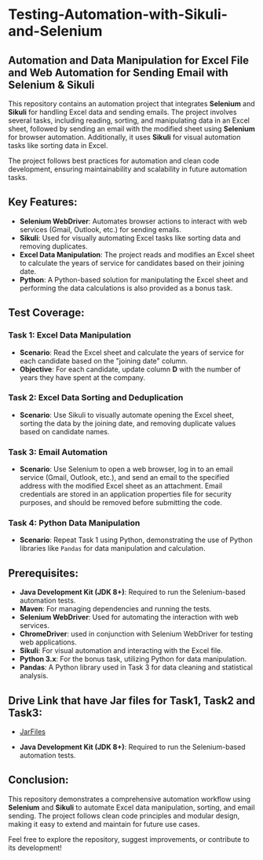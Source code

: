 # Testing-Automation-with-Sikuli-and-Selenium
## Automation and Data Manipulation for Excel File and Web Automation for Sending Email with Selenium & Sikuli

This repository contains an automation project that integrates **Selenium** and **Sikuli** for handling Excel data and sending emails. The project involves several tasks, including reading, sorting, and manipulating data in an Excel sheet, followed by sending an email with the modified sheet using **Selenium** for browser automation. Additionally, it uses **Sikuli** for visual automation tasks like sorting data in Excel.

The project follows best practices for automation and clean code development, ensuring maintainability and scalability in future automation tasks.

## Key Features:
- **Selenium WebDriver**: Automates browser actions to interact with web services (Gmail, Outlook, etc.) for sending emails.
- **Sikuli**: Used for visually automating Excel tasks like sorting data and removing duplicates.
- **Excel Data Manipulation**: The project reads and modifies an Excel sheet to calculate the years of service for candidates based on their joining date.
- **Python**: A Python-based solution for manipulating the Excel sheet and performing the data calculations is also provided as a bonus task.

## Test Coverage:

### Task 1: Excel Data Manipulation
- **Scenario**: Read the Excel sheet and calculate the years of service for each candidate based on the "joining date" column.
- **Objective**: For each candidate, update column **D** with the number of years they have spent at the company.

### Task 2: Excel Data Sorting and Deduplication
- **Scenario**: Use Sikuli to visually automate opening the Excel sheet, sorting the data by the joining date, and removing duplicate values based on candidate names.

### Task 3: Email Automation
- **Scenario**: Use Selenium to open a web browser, log in to an email service (Gmail, Outlook, etc.), and send an email to the specified address with the modified Excel sheet as an attachment. Email credentials are stored in an application properties file for security purposes, and should be removed before submitting the code.

### Task 4: Python Data Manipulation
- **Scenario**: Repeat Task 1 using Python, demonstrating the use of Python libraries like `Pandas` for data manipulation and calculation.

## Prerequisites:

- **Java Development Kit (JDK 8+)**: Required to run the Selenium-based automation tests.
- **Maven**: For managing dependencies and running the tests.
- **Selenium WebDriver**: Used for automating the interaction with web services.
- **ChromeDriver**: used in conjunction with Selenium WebDriver for testing web applications.
- **Sikuli**: For visual automation and interacting with the Excel file.
- **Python 3.x**: For the bonus task, utilizing Python for data manipulation.
- **Pandas**: A Python library used in Task 3 for data cleaning and statistical analysis.
  
## Drive Link that have Jar files for Task1, Task2 and Task3:
- [JarFiles](https://drive.google.com/drive/folders/1mNYj1ByL_-mNaEC8RtwNo9T97PRVs-Bt?usp=drive_link)

- **Java Development Kit (JDK 8+)**: Required to run the Selenium-based automation tests.
## Conclusion:

This repository demonstrates a comprehensive automation workflow using **Selenium** and **Sikuli** to automate Excel data manipulation, sorting, and email sending. The project follows clean code principles and modular design, making it easy to extend and maintain for future use cases.


Feel free to explore the repository, suggest improvements, or contribute to its development!
